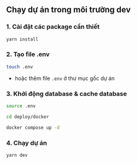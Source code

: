 ## Chạy dự án trong môi trường dev

### 1. Cài đặt các package cần thiết
```bash
yarn install
```

### 2. Tạo file .env
```bash
touch .env
```
- hoặc thêm file `.env` ở thư mục gốc dự án

### 3. Khởi động database & cache database
```bash
source .env

cd deploy/docker

docker compose up -d
```

### 4. Chạy dự án
```bash
yarn dev
```
